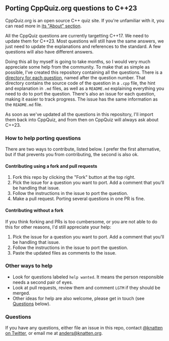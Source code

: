 
## Porting CppQuiz.org questions to C++23

CppQuiz.org is an open source C++ quiz site. If you're unfamiliar with it, you can read more in [its "About" section](https://cppquiz.org/quiz/about/).

All the CppQuiz questions are currently targetting C++17. We need to update them for C++23. Most questions will still have the same answers, we just need to update the explanations and references to the standard. A few questions will also have different answers.

Doing this all by myself is going to take months, so I would very much appreciate some help from the community. To make that as simple as possible, I've created this repository containing all the questions. There is a [directory for each question](/questions), named after the question number. That directory contains the source code of the question in a `.cpp` file, the hint and explanation in `.md` files, as well as a `README.md` explaining everything you need to do to port the question. There's also an issue for each question, making it easier to track progress. The issue has the same information as the `README.md` file.

As soon as we've updated all the questions in this repository, I'll import them back into CppQuiz, and from then on CppQuiz will always ask about C++23.

### How to help porting questions
There are two ways to contribute, listed below. I prefer the first alternative, but if that prevents you from contributing, the second is also ok.

#### Contributing using a fork and pull requests
1. Fork this repo by clicking the "Fork" button at the top right.
1. Pick the issue for a question you want to port. Add a comment that you'll be handling that issue.
1. Follow the instructions in the issue to port the question.
1. Make a pull request. Porting several questions in one PR is fine.

#### Contributing without a fork
If you think forking and PRs is too cumbersome, or you are not able to do this for other reasons, I'd still appreciate your help:
1. Pick the issue for a question you want to port. Add a comment that you'll be handling that issue.
1. Follow the instructions in the issue to port the question.
1. Paste the updated files as comments to the issue.

### Other ways to help
- Look for questions labeled `help wanted`. It means the person responsible needs a second pair of eyes.
- Look at pull requests, review them and comment `LGTM` if they should be merged.
- Other ideas for help are also welcome, please get in touch (see [Questions](#questions) below).

### Questions
If you have any questions, either file an issue in this repo, contact [@knatten on Twitter](https://twitter.com/knatten), or email me at anders@knatten.org.

